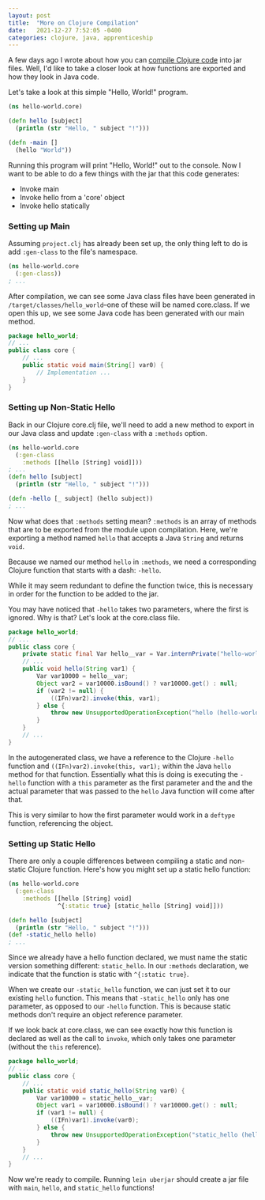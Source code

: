 ```yaml
---
layout: post
title:  "More on Clojure Compilation"
date:   2021-12-27 7:52:05 -0400
categories: clojure, java, apprenticeship
---
```


A few days ago I wrote about how you can 
[compile Clojure code][clojure-compilation] into jar files.
Well, I'd like to take a closer look at how functions are exported
and how they look in Java code.

Let's take a look at this simple "Hello, World!" program.

````clojure
(ns hello-world.core)

(defn hello [subject]
  (println (str "Hello, " subject "!")))

(defn -main []
  (hello "World"))
````

Running this program will print "Hello, World!" out to the console. 
Now I want to be able to do a few things with the jar that this code generates:
- Invoke main
- Invoke hello from a 'core' object
- Invoke hello statically

### Setting up Main

Assuming `project.clj` has already been set up, the only thing left to do
is add `:gen-class` to the file's namespace.

````clojure
(ns hello-world.core
  (:gen-class))
; ...
````

After compilation, we can see some Java class files have been generated in 
`/target/classes/hello_world`–one of these will be named core.class.
If we open this up, we see some Java code has been generated with our main method.

````java
package hello_world;
// ...
public class core {
    // ...
    public static void main(String[] var0) {
        // Implementation ...
    }
}
````

### Setting up Non-Static Hello

Back in our Clojure core.clj file, we'll need to add a new method to export
in our Java class and update `:gen-class` with a `:methods` option.

````clojure
(ns hello-world.core
  (:gen-class
    :methods [[hello [String] void]]))
; ...
(defn hello [subject]
  (println (str "Hello, " subject "!")))

(defn -hello [_ subject] (hello subject))
; ...
````

Now what does that `:methods` setting mean? `:methods` is an array of methods
that are to be exported from the module upon compilation. Here, we're exporting
a method named `hello` that accepts a Java `String` and returns `void`.

Because we named our method `hello` in `:methods`, we need a corresponding
Clojure function that starts with a dash: `-hello`.

While it may seem redundant to define the function twice, this is necessary
in order for the function to be added to the jar.

You may have noticed that `-hello` takes two parameters, where the first is 
ignored. Why is that? Let's look at the core.class file.

````java
package hello_world;
// ...
public class core {
    private static final Var hello__var = Var.internPrivate("hello-world.core", "-hello");
    // ...
    public void hello(String var1) {
        Var var10000 = hello__var;
        Object var2 = var10000.isBound() ? var10000.get() : null;
        if (var2 != null) {
            ((IFn)var2).invoke(this, var1);
        } else {
            throw new UnsupportedOperationException("hello (hello-world.core/-hello not defined?)");
        }
    }
    // ...
}
````

In the autogenerated class, we have a reference to the Clojure `-hello` function
and `((IFn)var2).invoke(this, var1);` within the Java `hello` method for that function.
Essentially what this is doing is executing the `-hello` function with
a `this` parameter as the first parameter and the and the actual parameter 
that was passed to the `hello` Java function will come after that.

This is very similar to how the first parameter would work in a `deftype`
function, referencing the object.

### Setting up Static Hello

There are only a couple differences between compiling a static and 
non-static Clojure function. Here's how you might set up a static hello function:

````clojure
(ns hello-world.core
  (:gen-class
    :methods [[hello [String] void]
              ^{:static true} [static_hello [String] void]]))

(defn hello [subject]
  (println (str "Hello, " subject "!")))
(def -static_hello hello)
; ...
````

Since we already have a hello function declared, we must name the static 
version something different: `static_hello`. In our `:methods` declaration,
we indicate that the function is static with `^{:static true}`. 

When we create our `-static_hello` function, we can just set it to our 
existing `hello` function. This means that `-static_hello` only has one 
parameter, as opposed to our `-hello` function. This is because static methods
don't require an object reference parameter.

If we look back at core.class, we can see exactly how this function is declared
as well as the call to `invoke`, which only takes one parameter (without the `this` reference).

````java
package hello_world;
// ...
public class core {
    // ...
    public static void static_hello(String var0) {
        Var var10000 = static_hello__var;
        Object var1 = var10000.isBound() ? var10000.get() : null;
        if (var1 != null) {
            ((IFn)var1).invoke(var0);
        } else {
            throw new UnsupportedOperationException("static_hello (hello-world.core/-static_hello not defined?)");
        }
    }
    // ...
}
````

Now we're ready to compile. Running `lein uberjar` should create a jar
file with `main`, `hello`, and `static_hello` functions!

[clojure-compilation]: https://brandoncorrea.dev/clojure/apprenticeship/2021/12/22/clojure-compilation.html